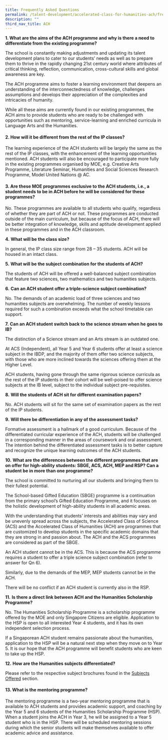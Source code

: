 ```yaml
---
title: Frequently Asked Questions
permalink: /talent-development/accelerated-class-for-humanities-ach/frequently-asked-questions/
description: ""
third_nav_title: ACH
---
```

<p><strong>1. What are the aims of the ACH programme and why is there a need to differentiate from the existing programme?</strong></p>
<p>The school is constantly making adjustments and updating its talent development plans to cater to our students’ needs as well as to prepare them to thrive in the rapidly changing 21st&nbsp;century world where attributes of critical thinking, reflection, communication, cross-cultural skills and global awareness are key.</p>
<p>The ACH programme aims to foster a learning environment that deepens an understanding of the interconnectedness of knowledge, challenges assumptions and develops their appreciation of the complexities and intricacies of humanity.</p>
<p>While all these aims are currently found in our existing programmes, the ACH aims to provide students who are ready to be challenged with opportunities such as mentoring, service-learning and enriched curricula in Language Arts and the Humanities.</p>
<h4><strong>2. How will it be different from the rest of the IP classes?</strong></h4>
<p>The learning experience of the ACH students will be largely the same as the rest of the IP classes, with the enhancement of the learning opportunities mentioned. ACH students will also be encouraged to participate more fully in the existing programmes organised by MOE, e.g. Creative Arts Programme, Literature Seminar, Humanities and Social Sciences Research Programme, Model United Nations @ AC.</p>
<h4><strong>3. Are these MOE programmes exclusive to the ACH students, i.e., a student needs to be in ACH before he will be considered for these programmes?</strong></h4>
<p>No. These programmes are available to all students who qualify, regardless of whether they are part of ACH or not. These programmes are conducted outside of the main curriculum, but because of the focus of ACH, there will be better integration of knowledge, skills and aptitude development applied in these programmes and in the ACH classroom.</p>
<p><strong>4.</strong> <strong>What will be the class size?</strong></p>
<p>In general, the IP class size range from 28 – 35 students. ACH will be housed in an intact class.</p>
<p><strong>5.</strong> <strong>What will be the subject combination for the students of ACH?</strong></p>
<p>The students of ACH will be offered a well-balanced subject combination that feature two sciences, two mathematics and two humanities subjects.</p>
<p><strong>6.</strong> <strong>Can an ACH student offer a triple-science subject combination?</strong></p>
<p>No. The demands of an academic load of three sciences and two humanities subjects are overwhelming. The number of weekly lessons required for such a combination exceeds what the school timetable can support.</p>
<p><strong>7.</strong> <strong>Can an ACH student switch back to the science stream when he goes to IB?</strong></p>
<p>The distinction of a Science stream and an Arts stream is an outdated one.</p>
<p>At ACS (Independent), all Year 5 and Year 6 students offer at least a science subject in the IBDP, and the majority of them offer two science subjects, with those who are more inclined towards the sciences offering them at the Higher Level.</p>
<p>ACH students, having gone through the same rigorous science curricula as the rest of the IP students in their cohort will be well-poised to offer science subjects at the IB level, subject to the individual subject pre-requisites.</p>
<p><strong>8.</strong> <strong>Will the students of ACH sit for different examination papers?</strong></p>
<p>No. ACH students will sit for the same set of examination papers as the rest of the IP students.</p>
<p><strong>9.</strong> <strong>Will there be differentiation in any of the assessment tasks?</strong></p>
<p>Formative assessment is a hallmark of a good curriculum. Because of the differentiated curricular experience of the ACH, students will be challenged in a corresponding manner in the areas of coursework and oral assessment. The intention behind the differentiated assessment tasks is to better capture and recognize the unique learning outcomes of the ACH students.</p>
<p><strong>10.</strong> <strong>What are the differences between the different programmes that are on offer for high-ability students: SBGE, ACS, ACH, MEP and RSP? Can a student be in more than one programme?</strong></p>
<p>The school is committed to nurturing all our students and bringing them to their fullest potential.</p>
<p>The School-based Gifted Education (SBGE) programme is a continuation from the primary school’s Gifted Education Programme, and it focuses on the holistic development of high-ability students in all academic areas.</p>
<p>With the understanding that students’ interests and abilities may vary and be unevenly spread across the subjects, the Accelerated Class of Science (ACS) and the Accelerated Class of Humanities (ACH) are programmes that are customized to develop students in the specific academic domains that they are strong in and passion about. The ACH and the ACS programmes are considered as part of the SBGE.</p>
<p>An ACH student cannot be in the ACS. This is because the ACS programme requires a student to offer a triple science subject combination (refer to answer for Qn 6).</p>
<p>Similarly, due to the demands of the MEP, MEP students cannot be in the ACH.</p>
<p>There will be no conflict if an ACH student is currently also in the RSP.</p>
<p><strong>11.</strong> <strong>Is there a direct link between ACH and the Humanities Scholarship Programme?</strong></p>
<p>No. The Humanities Scholarship Programme is a scholarship programme offered by the MOE and only Singapore Citizens are eligible. Application to the HSP is open to all interested Year 4 students, and it has its own independent selection process.</p>
<p>If a Singaporean ACH student remains passionate about the humanities, application to the HSP will be a natural next step when they move on to Year 5. It is our hope that the ACH programme will benefit students who are keen to take up the HSP.</p>
<p><strong>12.</strong> <strong>How are the Humanities subjects differentiated?</strong></p>
<p>Please refer to the respective subject brochures found in the&nbsp;<a rel="noopener" target="_blank" href="https://www.acsindep.moe.edu.sg/talent-development/accelerated-class-for-humanities-ach/subjects-offered/">Subjects Offered</a>&nbsp;section.</p>
<h4><strong>13. What is the mentoring programme?</strong></h4>
<p>The mentoring programme is a two-year mentoring programme that is available to ACH students and provides academic support, and coaching by the Year 5 and 6 students of the Humanities Scholarship Programme (HSP). When a student joins the ACH in Year 3, he will be assigned to a Year 5 student who is in the HSP. There will be scheduled mentoring sessions during which the senior students will make themselves available to offer academic advice and assistance.</p>